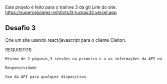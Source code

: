 Este projeto é feito para o trainne 3 da gti
Link do site: https://supercelulares-mjh0vtx3t-luckas33.vercel.app

## Desafio 3
Crie um site usando react/javascript para o cliente Cleiton.

REQUISITOS:
```bash
Mínimo de 2 páginas,3 sessões na primeira e a as informações da API na segunda 

Responsividade

Uso da API para qualquer dispositivo.

```
